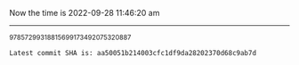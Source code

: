 Now the time is 2022-09-28 11:46:20 am

---

<small>97857299318815699173492075320887</small>

```txt
Latest commit SHA is: aa50051b214003cfc1df9da28202370d68c9ab7d
```
